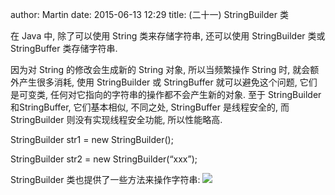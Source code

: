 author: Martin
date: 2015-06-13 12:29
title: (二十一) StringBuilder 类

在 Java 中, 除了可以使用 String 类来存储字符串, 还可以使用 StringBuilder 类或 StringBuffer 类存储字符串.

因为对 String 的修改会生成新的 String 对象, 所以当频繁操作 String 时, 就会额外产生很多消耗, 使用 StringBuilder 或 StringBuffer 就可以避免这个问题, 它们是可变类, 任何对它指向的字符串的操作都不会产生新的对象.
至于 StringBuilder 和StringBuffer, 它们基本相似, 不同之处, StringBuffer 是线程安全的, 而 StringBuilder 则没有实现线程安全功能, 所以性能略高.

StringBuilder str1 = new StringBuilder();

StringBuilder str2 = new StringBuilder(“xxx”);

StringBuilder 类也提供了一些方法来操作字符串:
![](http://i59.tinypic.com/2mzb78k.jpg)
